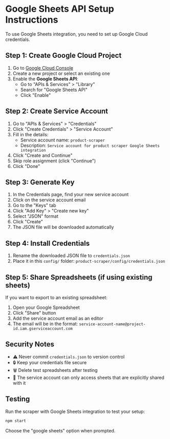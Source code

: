 # Google Sheets API Setup Instructions

To use Google Sheets integration, you need to set up Google Cloud credentials.

## Step 1: Create Google Cloud Project

1. Go to [Google Cloud Console](https://console.cloud.google.com/)
2. Create a new project or select an existing one
3. Enable the **Google Sheets API**:
   - Go to "APIs & Services" > "Library"
   - Search for "Google Sheets API"
   - Click "Enable"

## Step 2: Create Service Account

1. Go to "APIs & Services" > "Credentials"
2. Click "Create Credentials" > "Service Account"
3. Fill in the details:
   - Service account name: `product-scraper`
   - Description: `Service account for product scraper Google Sheets integration`
4. Click "Create and Continue"
5. Skip role assignment (click "Continue")
6. Click "Done"

## Step 3: Generate Key

1. In the Credentials page, find your new service account
2. Click on the service account email
3. Go to the "Keys" tab
4. Click "Add Key" > "Create new key"
5. Select "JSON" format
6. Click "Create"
7. The JSON file will be downloaded automatically

## Step 4: Install Credentials

1. Rename the downloaded JSON file to `credentials.json`
2. Place it in this `config/` folder: `product-scraper/config/credentials.json`

## Step 5: Share Spreadsheets (if using existing sheets)

If you want to export to an existing spreadsheet:
1. Open your Google Spreadsheet
2. Click "Share" button
3. Add the service account email as an editor
4. The email will be in the format: `service-account-name@project-id.iam.gserviceaccount.com`

## Security Notes

- ⚠️ Never commit `credentials.json` to version control
- 🔒 Keep your credentials file secure
- 🗑️ Delete test spreadsheets after testing
- 📝 The service account can only access sheets that are explicitly shared with it

## Testing

Run the scraper with Google Sheets integration to test your setup:
```bash
npm start
```

Choose the "google sheets" option when prompted.